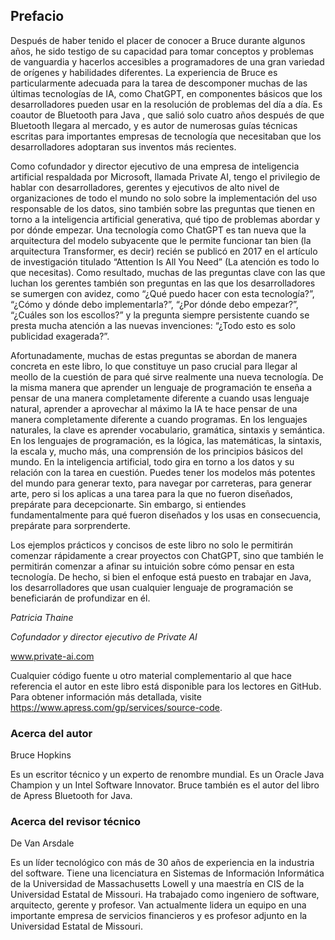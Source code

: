 ## Prefacio
Después de haber tenido el placer de conocer a Bruce durante algunos años, he sido testigo de su capacidad para tomar conceptos y problemas de vanguardia y hacerlos accesibles a programadores de una gran variedad de orígenes y habilidades diferentes. La experiencia de Bruce es particularmente adecuada para la tarea de descomponer muchas de las últimas tecnologías de IA, como ChatGPT, en componentes básicos que los desarrolladores pueden usar en la resolución de problemas del día a día. Es coautor de Bluetooth para Java , que salió solo cuatro años después de que Bluetooth llegara al mercado, y es autor de numerosas guías técnicas escritas para importantes empresas de tecnología que necesitaban que los desarrolladores adoptaran sus inventos más recientes.

Como cofundador y director ejecutivo de una empresa de inteligencia artificial respaldada por Microsoft, llamada Private AI, tengo el privilegio de hablar con desarrolladores, gerentes y ejecutivos de alto nivel de organizaciones de todo el mundo no solo sobre la implementación del uso responsable de los datos, sino también sobre las preguntas que tienen en torno a la inteligencia artificial generativa, qué tipo de problemas abordar y por dónde empezar. Una tecnología como ChatGPT es tan nueva que la arquitectura del modelo subyacente que le permite funcionar tan bien (la arquitectura Transformer, es decir) recién se publicó en 2017 en el artículo de investigación titulado “Attention Is All You Need” (La atención es todo lo que necesitas). Como resultado, muchas de las preguntas clave con las que luchan los gerentes también son preguntas en las que los desarrolladores se sumergen con avidez, como “¿Qué puedo hacer con esta tecnología?”, “¿Cómo y dónde debo implementarla?”, “¿Por dónde debo empezar?”, “¿Cuáles son los escollos?” y la pregunta siempre persistente cuando se presta mucha atención a las nuevas invenciones: “¿Todo esto es solo publicidad exagerada?”.

Afortunadamente, muchas de estas preguntas se abordan de manera concreta en este libro, lo que constituye un paso crucial para llegar al meollo de la cuestión de para qué sirve realmente una nueva tecnología. De la misma manera que aprender un lenguaje de programación te enseña a pensar de una manera completamente diferente a cuando usas lenguaje natural, aprender a aprovechar al máximo la IA te hace pensar de una manera completamente diferente a cuando programas. En los lenguajes naturales, la clave es aprender vocabulario, gramática, sintaxis y semántica. En los lenguajes de programación, es la lógica, las matemáticas, la sintaxis, la escala y, mucho más, una comprensión de los principios básicos del mundo. En la inteligencia artificial, todo gira en torno a los datos y su relación con la tarea en cuestión. Puedes tener los modelos más potentes del mundo para generar texto, para navegar por carreteras, para generar arte, pero si los aplicas a una tarea para la que no fueron diseñados, prepárate para decepcionarte. Sin embargo, si entiendes fundamentalmente para qué fueron diseñados y los usas en consecuencia, prepárate para sorprenderte.

Los ejemplos prácticos y concisos de este libro no solo le permitirán comenzar rápidamente a crear proyectos con ChatGPT, sino que también le permitirán comenzar a afinar su intuición sobre cómo pensar en esta tecnología. De hecho, si bien el enfoque está puesto en trabajar en Java, los desarrolladores que usan cualquier lenguaje de programación se beneficiarán de profundizar en él.

*Patricia Thaine*

*Cofundador y director ejecutivo de Private AI*

www.private-ai.com

Cualquier código fuente u otro material complementario al que hace referencia el autor en este libro está disponible para los lectores en GitHub. Para obtener información más detallada, visite https://www.apress.com/gp/services/source-code.

### Acerca del autor

Bruce Hopkins

Es un escritor técnico y un experto de renombre mundial. Es un Oracle Java Champion y un Intel Software Innovator. Bruce también es el autor del libro de Apress Bluetooth for Java.
 
### Acerca del revisor técnico

De Van Arsdale

Es un líder tecnológico con más de 30 años de experiencia en la industria del software. Tiene una licenciatura en Sistemas de Información Informática de la Universidad de Massachusetts Lowell y una maestría en CIS de la Universidad Estatal de Missouri. Ha trabajado como ingeniero de software, arquitecto, gerente y profesor. Van actualmente lidera un equipo en una importante empresa de servicios financieros y es profesor adjunto en la Universidad Estatal de Missouri.
